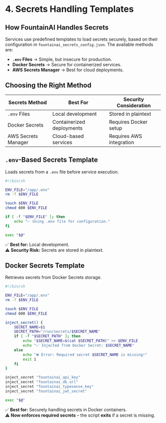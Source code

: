 # 4. Secrets Handling Templates

## How FountainAI Handles Secrets
Services use predefined templates to load secrets securely, based on their configuration in `fountainai_secrets_config.json`. The available methods are:

- **`.env` Files** → Simple, but insecure for production.
- **Docker Secrets** → Secure for containerized services.
- **AWS Secrets Manager** → Best for cloud deployments.

## Choosing the Right Method
| Secrets Method   | Best For                     | Security Consideration |
|-----------------|----------------------------|------------------------|
| `.env` Files    | Local development          | Stored in plaintext   |
| Docker Secrets  | Containerized deployments  | Requires Docker setup |
| AWS Secrets Manager | Cloud-based services    | Requires AWS integration |

## `.env`-Based Secrets Template
Loads secrets from a `.env` file before service execution.

```sh
#!/bin/sh

ENV_FILE="/app/.env"
rm -f $ENV_FILE

touch $ENV_FILE
chmod 600 $ENV_FILE

if [ -f "$ENV_FILE" ]; then
    echo "✅ Using .env file for configuration."
fi

exec "$@"
```

✅ **Best for:** Local development.  
⚠️ **Security Risk:** Secrets are stored in plaintext.

## Docker Secrets Template
Retrieves secrets from Docker Secrets storage.

```sh
#!/bin/sh

ENV_FILE="/app/.env"
rm -f $ENV_FILE

touch $ENV_FILE
chmod 600 $ENV_FILE

inject_secret() {
    SECRET_NAME=$1
    SECRET_PATH="/run/secrets/$SECRET_NAME"
    if [ -f "$SECRET_PATH" ]; then
        echo "$SECRET_NAME=$(cat $SECRET_PATH)" >> $ENV_FILE
        echo "✅ Injected from Docker Secret: $SECRET_NAME"
    else
        echo "❌ Error: Required secret $SECRET_NAME is missing!"
        exit 1
    fi
}

inject_secret "fountainai_api_key"
inject_secret "fountainai_db_url"
inject_secret "fountainai_typesense_key"
inject_secret "fountainai_jwt_secret"

exec "$@"
```

✅ **Best for:** Securely handling secrets in Docker containers.  
⚠️ **Now enforces required secrets** – the script **exits** if a secret is missing.

